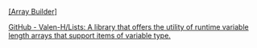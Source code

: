 
[[Array Builder]](https://www.arraybuilder.com/)

[GitHub - Valen-H/Lists: A library that offers the utility of runtime variable length arrays that support items of variable type.](https://github.com/Valen-H/Lists)
